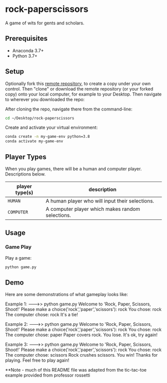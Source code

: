 # rock-paperscissors

A game of wits for gents and scholars. 

## Prerequisites

  + Anaconda 3.7+
  + Python 3.7+

## Setup

Optionally fork this [remote repository](https://github.com/kneelanda/rock-paperscissors), to create a copy under your own control. Then "clone" or download the remote repository (or your forked copy) onto your local computer, for example to your Desktop. Then navigate to wherever you downloaded the repo:

After cloning the repo, navigate there from the command-line:

```sh
cd ~/Desktop/rock-paperscissors
```

Create and activate your virtual environment:

```sh
conda create -n my-game-env python=3.8
conda activate my-game-env
```

## Player Types

When you play games, there will be a human and computer player. Descriptions below.

player type(s) | description
--- | ---
`HUMAN` | A human player who will input their selections.
`COMPUTER` | A computer player which makes random selections.

## Usage

### Game Play

Play a game:

```sh
python game.py
```

## Demo

Here are some demonstrations of what gameplay looks like:

Example 1: 
--->> python game.py
Welcome to 'Rock, Paper, Scissors, Shoot!'
Please make a choice('rock','paper','scissors'): rock
You chose: rock
The computer chose: rock
It's a tie!


Example 2:
--->> python game.py
Welcome to 'Rock, Paper, Scissors, Shoot!'
Please make a choice('rock','paper','scissors'): rock
You chose: rock
The computer chose: paper
Paper covers rock. You lose. It's ok, try again!

Example 3:
--->> python game.py 
Welcome to 'Rock, Paper, Scissors, Shoot!'
Please make a choice('rock','paper','scissors'): rock
You chose: rock
The computer chose: scissors
Rock crushes scissors. You win! Thanks for playing. Feel free to play again!


**Note - much of this README file was adapted from the tic-tac-toe example provided from professor rossetti